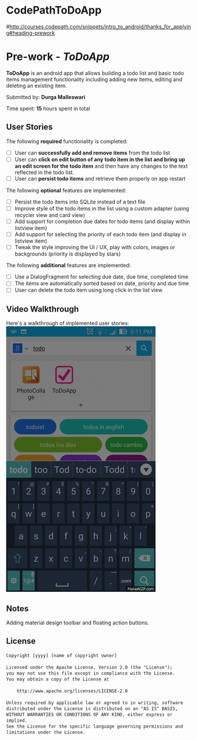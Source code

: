 # CodePathToDoApp
#http://courses.codepath.com/snippets/intro_to_android/thanks_for_applying#heading-prework

# Pre-work - *ToDoApp*
**ToDoApp** is an android app that allows building a todo list and basic todo items management functionality including adding new items, editing and deleting an existing item.

Submitted by: **Durga Malleswari**

Time spent: **15** hours spent in total

## User Stories

The following **required** functionality is completed:

* [ ] User can **successfully add and remove items** from the todo list
* [ ] User can **click on edit button of any todo item in the list and bring up an edit screen for the todo item** and then have any changes to the text reflected in the todo list.
* [ ] User can **persist todo items** and retrieve them properly on app restart

The following **optional** features are implemented:

* [ ] Persist the todo items into SQLite instead of a text file
* [ ] Improve style of the todo items in the list using a custom adapter (using recycler view and card view)
* [ ] Add support for completion due dates for todo items (and display within listview item)
* [ ] Add support for selecting the priority of each todo item (and display in listview item)
* [ ] Tweak the style improving the UI / UX, play with colors, images or backgrounds (priority is displayed by stars)

The following **additional** features are implemented:
* [ ] Use a DialogFragment for selecting due date, due time, completed time
* [ ] The items are automatically sorted based on date, priority and due time
* [ ] User can delete the todo item using long click in the list view
## Video Walkthrough 

Here's a walkthrough of implemented user stories:
<img src='/Todo_App.gif' title='Video Walkthrough' width='' alt='Video Walkthrough' />


## Notes

Adding material design toolbar and floating action buttons.

## License

    Copyright [yyyy] [name of copyright owner]

    Licensed under the Apache License, Version 2.0 (the "License");
    you may not use this file except in compliance with the License.
    You may obtain a copy of the License at

        http://www.apache.org/licenses/LICENSE-2.0

    Unless required by applicable law or agreed to in writing, software
    distributed under the License is distributed on an "AS IS" BASIS,
    WITHOUT WARRANTIES OR CONDITIONS OF ANY KIND, either express or implied.
    See the License for the specific language governing permissions and
    limitations under the License.
